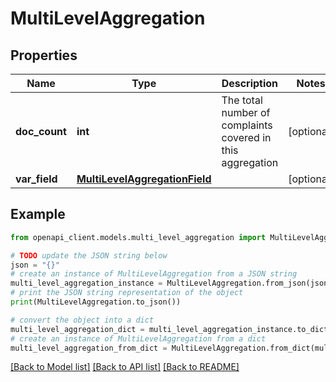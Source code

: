 # MultiLevelAggregation


## Properties

Name | Type | Description | Notes
------------ | ------------- | ------------- | -------------
**doc_count** | **int** | The total number of complaints covered in this aggregation | [optional] 
**var_field** | [**MultiLevelAggregationField**](MultiLevelAggregationField.md) |  | [optional] 

## Example

```python
from openapi_client.models.multi_level_aggregation import MultiLevelAggregation

# TODO update the JSON string below
json = "{}"
# create an instance of MultiLevelAggregation from a JSON string
multi_level_aggregation_instance = MultiLevelAggregation.from_json(json)
# print the JSON string representation of the object
print(MultiLevelAggregation.to_json())

# convert the object into a dict
multi_level_aggregation_dict = multi_level_aggregation_instance.to_dict()
# create an instance of MultiLevelAggregation from a dict
multi_level_aggregation_from_dict = MultiLevelAggregation.from_dict(multi_level_aggregation_dict)
```
[[Back to Model list]](../README.md#documentation-for-models) [[Back to API list]](../README.md#documentation-for-api-endpoints) [[Back to README]](../README.md)


